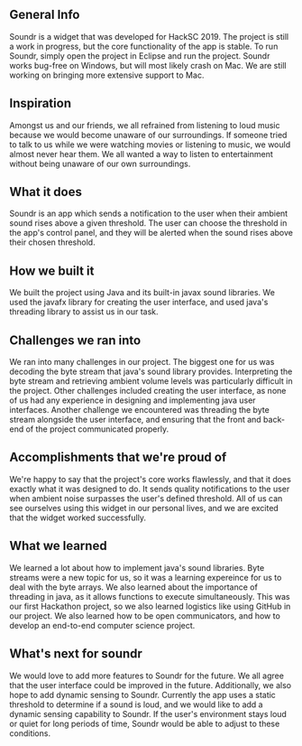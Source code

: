 ## General Info
Soundr is a widget that was developed for HackSC 2019. The project is still a work in progress, but the core functionality of the app is stable. To run Soundr, simply open the project in Eclipse and run the project. Soundr works bug-free on Windows, but will most likely crash on Mac. We are still working on bringing more extensive support to Mac.

## Inspiration
Amongst us and our friends, we all refrained from listening to loud music because we would become unaware of our surroundings. If someone tried to talk to us while we were watching movies or listening to music, we would almost never hear them. We all wanted a way to listen to entertainment without being unaware of our own surroundings.

## What it does
Soundr is an app which sends a notification to the user when their ambient sound rises above a given threshold. The user can choose the threshold in the app's control panel, and they will be alerted when the sound rises above their chosen threshold.

## How we built it
We built the project using Java and its built-in javax sound libraries. We used the javafx library for creating the user interface, and used java's threading library to assist us in our task.

## Challenges we ran into
We ran into many challenges in our project. The biggest one for us was decoding the byte stream that java's sound library provides. Interpreting the byte stream and retrieving ambient volume levels was particularly difficult in the project. Other challenges included creating the user interface, as none of us had any experience in designing and implementing java user interfaces. Another challenge we encountered was threading the byte stream alongside the user interface, and ensuring that the front and back-end of the project communicated properly.

## Accomplishments that we're proud of
We're happy to say that the project's core works flawlessly, and that it does exactly what it was designed to do. It sends quality notifications to the user when ambient noise surpasses the user's defined threshold. All of us can see ourselves using this widget in our personal lives, and we are excited that the widget worked successfully.

## What we learned
We learned a lot about how to implement java's sound libraries. Byte streams were a new topic for us, so it was a learning expereince for us to deal with the byte arrays. We also learned about the importance of threading in java, as it allows functions to execute simultaneously. This was our first Hackathon project, so we also learned logistics like using GitHub in our project. We also learned how to be open communicators, and how to develop an end-to-end computer science project.

## What's next for soundr
We would love to add more features to Soundr for the future. We all agree that the user interface could be improved in the future. Additionally, we also hope to add dynamic sensing to Soundr. Currently the app uses a static threshold to determine if a sound is loud, and we would like to add a dynamic sensing capability to Soundr. If the user's environment stays loud or quiet for long periods of time, Soundr would be able to adjust to these conditions.
